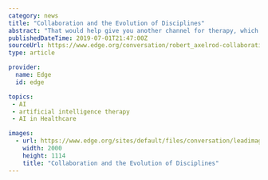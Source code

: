 ```yaml
---
category: news
title: "Collaboration and the Evolution of Disciplines"
abstract: "That would help give you another channel for therapy, which would be to interrupt the cooperation ... The humans have some set of concepts, and the artificial intelligence system will have another set of tools, concepts, ways of organizing the world ..."
publishedDateTime: 2019-07-01T21:47:00Z
sourceUrl: https://www.edge.org/conversation/robert_axelrod-collaboration-and-the-evolution-of-disciplines
type: article

provider:
  name: Edge
  id: edge

topics:
 - AI
 - artificial intelligence therapy
 - AI in Healthcare

images:
  - url: https://www.edge.org/sites/default/files/conversation/leadimage/Axelrod.jpg
    width: 2000
    height: 1114
    title: "Collaboration and the Evolution of Disciplines"
---
```


